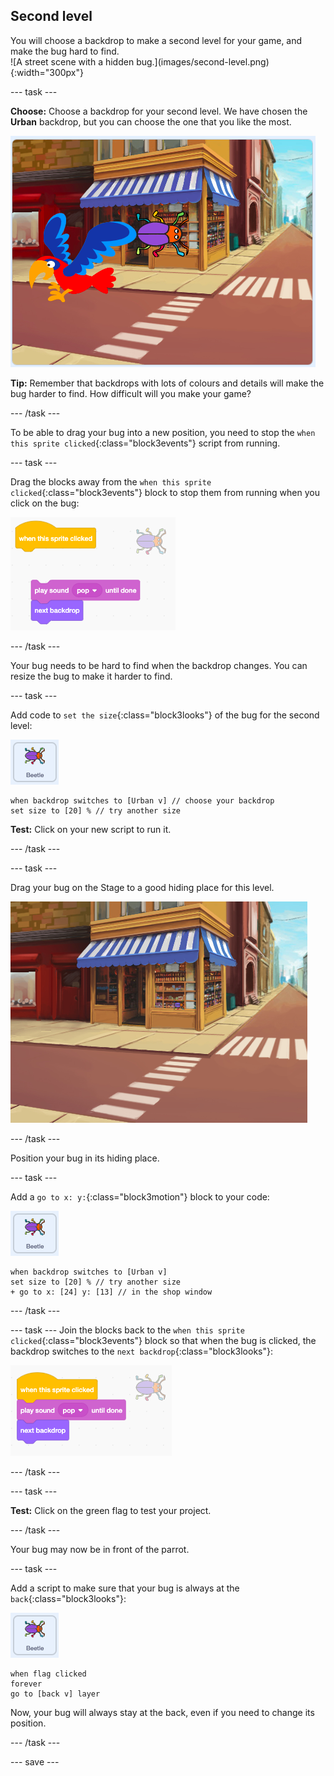 ## Second level

<div style="display: flex; flex-wrap: wrap">
<div style="flex-basis: 200px; flex-grow: 1; margin-right: 15px;">
You will choose a backdrop to make a second level for your game, and make the bug hard to find. 
</div>
<div>
![A street scene with a hidden bug.](images/second-level.png){:width="300px"}
</div>
</div>

--- task ---

**Choose:** Choose a backdrop for your second level. We have chosen the **Urban** backdrop, but you can choose the one that you like the most. 

![](images/insert-urban-backdrop.png)

**Tip:** Remember that backdrops with lots of colours and details will make the bug harder to find. How difficult will you make your game?  

--- /task ---

To be able to drag your bug into a new position, you need to stop the `when this sprite clicked`{:class="block3events"} script from running.

--- task ---

Drag the blocks away from the `when this sprite clicked`{:class="block3events"} block to stop them from running when you click on the bug:

![](images/breaking-script.png)

--- /task ---

Your bug needs to be hard to find when the backdrop changes. You can resize the bug to make it harder to find.

--- task ---

Add code to `set the size`{:class="block3looks"} of the bug for the second level:

![The bug sprite.](images/bug-sprite.png)

```blocks3
when backdrop switches to [Urban v] // choose your backdrop
set size to [20] % // try another size 
```

**Test:** Click on your new script to run it.

--- /task ---

--- task ---

Drag your bug on the Stage to a good hiding place for this level. 

![The bug hidden in the shop window in the middle of the backdrop.](images/hidden-urban-backdrop.png)

--- /task ---

Position your bug in its hiding place.

--- task ---

Add a `go to x: y:`{:class="block3motion"} block to your code:

![The bug sprite.](images/bug-sprite.png)

```blocks3
when backdrop switches to [Urban v]
set size to [20] % // try another size 
+ go to x: [24] y: [13] // in the shop window
```

--- /task ---

--- task ---
Join the blocks back to the `when this sprite clicked`{:class="block3events"} block so that when the bug is clicked, the backdrop switches to the `next backdrop`{:class="block3looks"}:

![](images/fixed-script.png)

--- /task ---

--- task ---

**Test:** Click on the green flag to test your project. 

--- /task ---

Your bug may now be in front of the parrot. 

--- task ---

Add a script to make sure that your bug is always at the `back`{:class="block3looks"}:

![The bug sprite.](images/bug-sprite.png)

```blocks3
when flag clicked
forever
go to [back v] layer
```

Now, your bug will always stay at the back, even if you need to change its position.

--- /task ---

--- save ---
